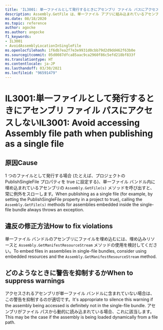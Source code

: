 ```yaml
---
title: 'IL3001: 単一ファイルとして発行するときにアセンブリ ファイル パスにアクセスしない (コード分析)'
description: Assembly.GetFile は、単一ファイル アプリに組み込まれているアセンブリのためにスローします。
ms.date: 08/18/2020
ms.topic: reference
author: agocke
ms.author: angocke
f1_keywords:
- IL3001
- AvoidAssemblyLocationInSingleFile
ms.openlocfilehash: 1f6db7ea2f7e3e9931d0cbb79d2d9dd462f63b0e
ms.sourcegitcommit: 05d0087dfca85aac9ca2960f86c5efd218bf833f
ms.translationtype: HT
ms.contentlocale: ja-JP
ms.lasthandoff: 03/30/2021
ms.locfileid: "96591479"
---
```

# <a name="il3001-avoid-accessing-assembly-file-path-when-publishing-as-a-single-file"></a><span data-ttu-id="174e1-103">IL3001:単一ファイルとして発行するときにアセンブリ ファイル パスにアクセスしない</span><span class="sxs-lookup"><span data-stu-id="174e1-103">IL3001: Avoid accessing Assembly file path when publishing as a single file</span></span>

## <a name="cause"></a><span data-ttu-id="174e1-104">原因</span><span class="sxs-lookup"><span data-stu-id="174e1-104">Cause</span></span>

<span data-ttu-id="174e1-105">1 つのファイルとして発行する場合 (たとえば、プロジェクトの PublishSingleFile プロパティを true に設定する)、単一ファイル バンドル内に埋め込まれているアセンブリの `Assembly.GetFile(s)` メソッドを呼び出すと、常に例外をスローします。</span><span class="sxs-lookup"><span data-stu-id="174e1-105">When publishing as a single file (for example, by setting the PublishSingleFile property in a project to true), calling the `Assembly.GetFile(s)` methods for assemblies embedded inside the single-file bundle always throws an exception.</span></span>

## <a name="how-to-fix-violations"></a><span data-ttu-id="174e1-106">違反の修正方法</span><span class="sxs-lookup"><span data-stu-id="174e1-106">How to fix violations</span></span>

<span data-ttu-id="174e1-107">単一ファイル バンドルのアセンブリにファイルを埋め込むには、埋め込みリソースと `Assembly.GetManifestResourceStream` メソッドの使用を検討してください。</span><span class="sxs-lookup"><span data-stu-id="174e1-107">To embed files in assemblies in single-file bundles, consider using embedded resources and the `Assembly.GetManifestResourceStream` method.</span></span>

## <a name="when-to-suppress-warnings"></a><span data-ttu-id="174e1-108">どのようなときに警告を抑制するか</span><span class="sxs-lookup"><span data-stu-id="174e1-108">When to suppress warnings</span></span>

<span data-ttu-id="174e1-109">アクセスされるアセンブリが単一ファイル バンドルに含まれていない場合は、この警告を抑制するのが適切です。</span><span class="sxs-lookup"><span data-stu-id="174e1-109">It's appropriate to silence this warning if the assembly being accessed is definitely not in the single-file bundle.</span></span> <span data-ttu-id="174e1-110">アセンブリがファイル パスから動的に読み込まれている場合、これに該当します。</span><span class="sxs-lookup"><span data-stu-id="174e1-110">This may be the case if the assembly is being loaded dynamically from a file path.</span></span>
